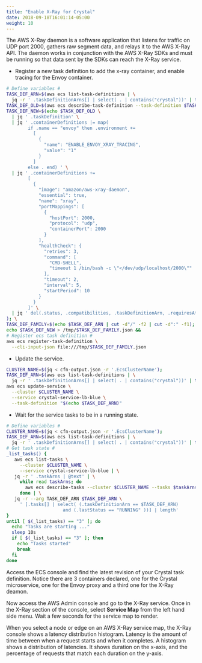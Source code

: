 ```yaml
---
title: "Enable X-Ray for Crystal"
date: 2018-09-18T16:01:14-05:00
weight: 10
---
```


The AWS X-Ray daemon is a software application that listens for traffic on UDP port 2000, gathers raw segment data, and relays it to the AWS X-Ray API. The daemon works in conjunction with the AWS X-Ray SDKs and must be running so that data sent by the SDKs can reach the X-Ray service.

* Register a new task definition to add the x-ray container, and enable tracing for the Envoy container.

```bash
# Define variables #
TASK_DEF_ARN=$(aws ecs list-task-definitions | \
  jq -r ' .taskDefinitionArns[] | select( . | contains("crystal"))' | tail -1)
TASK_DEF_OLD=$(aws ecs describe-task-definition --task-definition $TASK_DEF_ARN);
TASK_DEF_NEW=$(echo $TASK_DEF_OLD \
  | jq ' .taskDefinition' \
  | jq ' .containerDefinitions |= map(
        if .name == "envoy" then .environment +=
          [
            {
              "name": "ENABLE_ENVOY_XRAY_TRACING",
              "value": "1"
            }
          ]
        else . end) ' \
  | jq ' .containerDefinitions +=
        [
          {
            "image": "amazon/aws-xray-daemon",
            "essential": true,
            "name": "xray",
            "portMappings": [
              {
                "hostPort": 2000,
                "protocol": "udp",
                "containerPort": 2000
              }
            ],
            "healthCheck": {
              "retries": 3,
              "command": [
                "CMD-SHELL",
                "timeout 1 /bin/bash -c \"</dev/udp/localhost/2000\""
              ],
              "timeout": 2,
              "interval": 5,
              "startPeriod": 10
            }
          }
        ]' \
  | jq ' del(.status, .compatibilities, .taskDefinitionArn, .requiresAttributes, .revision) '
); \
TASK_DEF_FAMILY=$(echo $TASK_DEF_ARN | cut -d"/" -f2 | cut -d":" -f1);
echo $TASK_DEF_NEW > /tmp/$TASK_DEF_FAMILY.json &&
# Register ecs task definition #
aws ecs register-task-definition \
  --cli-input-json file:///tmp/$TASK_DEF_FAMILY.json
```

* Update the service.

```bash
CLUSTER_NAME=$(jq < cfn-output.json -r '.EcsClusterName');
TASK_DEF_ARN=$(aws ecs list-task-definitions | \
  jq -r ' .taskDefinitionArns[] | select( . | contains("crystal"))' | tail -1)
aws ecs update-service \
  --cluster $CLUSTER_NAME \
  --service crystal-service-lb-blue \
  --task-definition "$(echo $TASK_DEF_ARN)"
```

* Wait for the service tasks to be in a running state.

```bash
# Define variables #
CLUSTER_NAME=$(jq < cfn-output.json -r '.EcsClusterName');
TASK_DEF_ARN=$(aws ecs list-task-definitions | \
  jq -r ' .taskDefinitionArns[] | select( . | contains("crystal"))' | tail -1);
# Get task state #
_list_tasks() {
   aws ecs list-tasks \
     --cluster $CLUSTER_NAME \
     --service crystal-service-lb-blue | \
   jq -r ' .taskArns | @text' | \
     while read taskArns; do
       aws ecs describe-tasks --cluster $CLUSTER_NAME --tasks $taskArns;
     done | \
   jq -r --arg TASK_DEF_ARN $TASK_DEF_ARN \
     ' [.tasks[] | select( (.taskDefinitionArn == $TASK_DEF_ARN)
                     and (.lastStatus == "RUNNING" ))] | length'
}
until [ $(_list_tasks) == "3" ]; do
  echo "Tasks are starting ..."
  sleep 10s
  if [ $(_list_tasks) == "3" ]; then
    echo "Tasks started"
    break
  fi
done
```

Access the ECS console and find the latest revision of your Crystal task definition. Notice there are 3 containers declared, one for the Crystal microservice, one for the Envoy proxy and a third one for the X-Ray deamon.

Now access the AWS Admin console and go to the X-Ray service. Once in the X-Ray section of the console, select **Service Map** from the left hand side menu. Wait a few seconds for the service map to render.

When you select a node or edge on an AWS X-Ray service map, the X-Ray console shows a latency distribution histogram. Latency is the amount of time between when a request starts and when it completes. A histogram shows a distribution of latencies. It shows duration on the x-axis, and the percentage of requests that match each duration on the y-axis.
